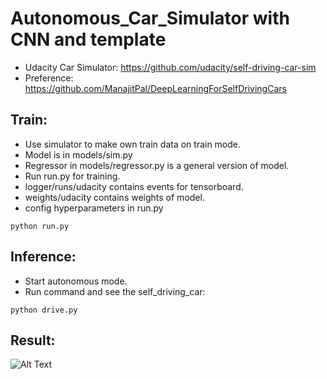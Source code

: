 # Autonomous_Car_Simulator with CNN and template
- Udacity Car Simulator: https://github.com/udacity/self-driving-car-sim
- Preference: https://github.com/ManajitPal/DeepLearningForSelfDrivingCars

## Train:
- Use simulator to make own train data on train mode.
- Model is in models/sim.py
- Regressor in models/regressor.py is a general version of model.
- Run run.py for training.
- logger/runs/udacity contains events for tensorboard.
- weights/udacity contains weights of model.
- config hyperparameters in run.py

```
python run.py
```

## Inference:
- Start autonomous mode.
- Run command and see the self_driving_car:

```
python drive.py
```

## Result:
![Alt Text](result/sim_car.gif)

